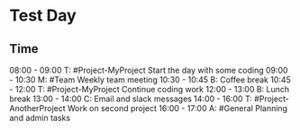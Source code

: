 # Test Day

## Time

08:00 - 09:00 T: #Project-MyProject Start the day with some coding
09:00 - 10:30 M: #Team Weekly team meeting
10:30 - 10:45 B: Coffee break
10:45 - 12:00 T: #Project-MyProject Continue coding work
12:00 - 13:00 B: Lunch break
13:00 - 14:00 C: Email and slack messages
14:00 - 16:00 T: #Project-AnotherProject Work on second project
16:00 - 17:00 A: #General Planning and admin tasks
